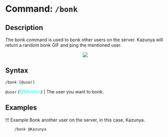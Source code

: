 # **Command:** `/bonk`

## **Description**

The bonk command is used to bonk other users on the server. Kazunya will return a random bonk GIF and ping the mentioned user.

<p align="center"><img src="https://media.tenor.com/mXwNLMSQRN8AAAAC/yuru-yuri-chinatsu-yoshikawa.gif"></p>

## **Syntax**

    /bonk [@user]

`@user` *(<span style="color:aqua">@Mention</span>)* | The user you want to bonk.

## **Examples**

!!! Example
    Bonk another user on the server, in this case, Kazunya.

        /bonk @Kazunya